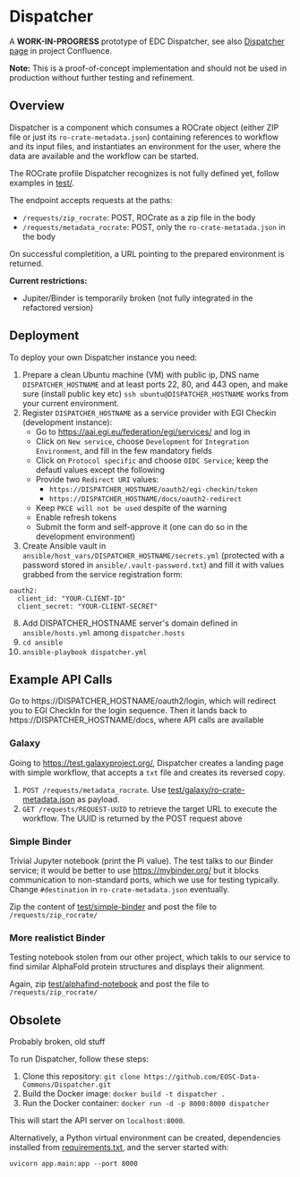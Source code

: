 # Dispatcher

A **WORK-IN-PROGRESS** prototype of EDC Dispatcher, see also [Dispatcher page](https://confluence.egi.eu/display/EOSCDATACOMMONS/Dispatcher+draft) in project Confluence.

**Note:** This is a proof-of-concept implementation and should not be used in production without further testing and refinement.

## Overview

Dispatcher is a component which consumes a ROCrate object (either ZIP file or just its `ro-crate-metadata.json`) containing references to workflow and its input files, 
and instantiates an environment for the user, where the data are available and the workflow can be started.

The ROCrate profile Dispatcher recognizes is not fully defined yet, follow examples in [test/](test/).

The endpoint accepts requests at the paths:
- `/requests/zip_rocrate`: POST, ROCrate as a zip file in the body
- `/requests/metadata_rocrate`: POST, only the `ro-crate-metatada.json` in the body

On successful completition, a URL pointing to the prepared environment is returned.

**Current restrictions:**
- Jupiter/Binder is temporarily broken (not fully integrated in the refactored version)


## Deployment

To deploy your own Dispatcher instance you need:

1. Prepare a clean Ubuntu machine (VM) with public ip, DNS name `DISPATCHER_HOSTNAME` and at least ports 22, 80, and 443 open, and make sure (install public key etc) `ssh ubuntu@DISPATCHER_HOSTNAME` works from your current environment.
2. Register `DISPATCHER_HOSTNAME` as a service provider with EGI Checkin (development instance):
   - Go to https://aai.egi.eu/federation/egi/services/ and log in
   - Click on `New service`, choose `Development` for `Integration Environment`, and fill in the few mandatory fields
   - Click on `Protocol specific` and choose `OIDC Service`; keep the defautl values except the following
   - Provide two `Redirect URI` values:
       - `https://DISPATCHER_HOSTNAME/oauth2/egi-checkin/token`
       - `https://DISPATCHER_HOSTNAME/docs/oauth2-redirect`
   - Keep `PKCE will not be used` despite of the warning
   - Enable refresh tokens
   - Submit the form and self-approve it (one can do so in the development environment)
5. Create Ansible vault in `ansible/host_vars/DISPATCHER_HOSTNAME/secrets.yml` (protected with a password stored in `ansible/.vault-password.txt`) and fill it with values grabbed from the service registration form:
```
oauth2:
  client_id: "YOUR-CLIENT-ID"
  client_secret: "YOUR-CLIENT-SECRET"
```
8. Add DISPATCHER_HOSTNAME server's domain defined in `ansible/hosts.yml` among `dispatcher.hosts`
9. `cd ansible`
10. `ansible-playbook dispatcher.yml`


## Example API Calls

Go to https://DISPATCHER_HOSTNAME/oauth2/login, which will redirect you to EGI CheckIn for the login sequence.
Then it lands back to https://DISPATCHER_HOSTNAME/docs, where API calls are available

### Galaxy

Going to https://test.galaxyproject.org/,
Dispatcher creates a landing page with simple workflow, that accepts a `txt` file and creates its reversed copy.

1. `POST /requests/metadata_rocrate`. Use [test/galaxy/ro-crate-metadata.json](test/galaxy/ro-crate-metadata.json) as payload.
2. `GET /requests/REQUEST-UUID` to retrieve the target URL to execute the workflow. The UUID is returned by the POST request above

### Simple Binder

Trivial Jupyter notebook (print the Pi value). 
The test talks to our Binder service; it would be better to use https://mybinder.org/ but it blocks communication to non-standard ports,
which we use for testing typically.
Change `#destination` in `ro-crate-metadata.json` eventually.

Zip the content of [test/simple-binder](test/simple-binder) and post the file to `/requests/zip_rocrate/`

### More realistict Binder

Testing notebook stolen from our other project, which takls to our service to find similar AlphaFold protein structures and displays their alignment.

Again, zip [test/alphafind-notebook](test/alphafind-notebook) and post the file to `/requests/zip_rocrate/`


## Obsolete

Probably broken, old stuff

To run Dispatcher, follow these steps:

1. Clone this repository: `git clone https://github.com/EOSC-Data-Commons/Dispatcher.git`
2. Build the Docker image: `docker build -t dispatcher .`
3. Run the Docker container: `docker run -d -p 8000:8000 dispatcher`

This will start the API server on `localhost:8000`.

Alternatively, a Python virtual environment can be created, dependencies installed from [requirements.txt](requirements.txt), and the server started with:
```
uvicorn app.main:app --port 8000
```
